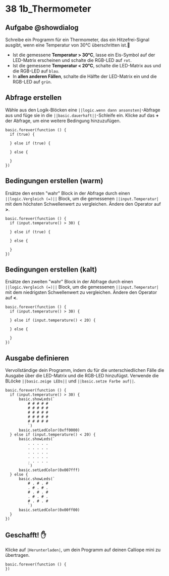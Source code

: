 # 38 1b_Thermometer


## Aufgabe @showdialog
Schreibe ein Programm für ein Thermometer, das ein Hitzefrei-Signal ausgibt, wenn eine Temperatur von 30°C überschritten ist.🍦 


- Ist die gemessene **Temperatur > 30°C**, lasse ein Eis-Symbol auf der LED-Matrix erscheinen und schalte die RGB-LED auf `rot`.
- Ist die gemessene **Temperatur < 20°C**, schalte die LED-Matrix aus und die RGB-LED auf `blau`.
- In **allen anderen Fällen**, schalte die Hälfte der LED-Matrix ein und die RGB-LED auf `grün`.


## Abfrage erstellen
Wähle aus den Logik-Blöcken eine ``||logic.wenn dann ansonsten|``-Abfrage aus und füge sie in die ``||basic.dauerhaft||``-Schleife ein.
Klicke auf das **+** der Abfrage, um eine weitere Bedingung hinzuzufügen.


```blocks
basic.forever(function () {
  if (true) {

  } else if (true) {

  } else {

  }
})
```

## Bedingungen erstellen (warm)
Ersätze den ersten "wahr" Block in der Abfrage durch einen ``||logic.Vergleich (=)||`` Block, um die gemessenen ``||input.Temperatur|``  mit dem höchsten Schwellenwert zu vergleichen.
Ändere den Operator auf **>**.


```blocks
basic.forever(function () {
  if (input.temperature() > 30) {

  } else if (true) {

  } else {

  }
})
```

## Bedingungen erstellen (kalt)
Ersätze den zweiten "wahr" Block in der Abfrage durch einen ``||logic.Vergleich (=)||`` Block, um die gemessenen ``||input.Temperatur|``  mit dem niedrigsten Schwellenwert zu vergleichen.
Ändere den Operator auf **<**.

```blocks
basic.forever(function () {
  if (input.temperature() > 30) {

  } else if (input.temperature() < 20) {

  } else {

  }
})
```

## Ausgabe definieren
Vervollständige dein Programm, indem du für die unterschiedlichen Fälle die Ausgabe über die LED-Matrix und die RGB-LED hinzufügst.
Verwende die BLöcke ``||basic.zeige LEDs||`` und ``||basic.setze Farbe auf||``.


```blocks
basic.forever(function () {
  if (input.temperature() > 30) {
      basic.showLeds(`
          # # # # #
          # # # # #
          # # # # #
          # # # # #
          # # # # #
          `)
      basic.setLedColor(0xff0000)
  } else if (input.temperature() < 20) {
      basic.showLeds(`
          . . . . .
          . . . . .
          . . . . .
          . . . . .
          . . . . .
          `)
      basic.setLedColor(0x007fff)
  } else {
      basic.showLeds(`
          # . # . #
          . # . # .
          # . # . #
          . # . # .
          # . # . #
          `)
      basic.setLedColor(0x00ff00)
  }
})
```

## Geschafft! ✋
Klicke auf ``|Herunterladen|``, um dein Programm auf deinen Calliope mini zu übertragen.


```template
basic.forever(function () {
})
```



































